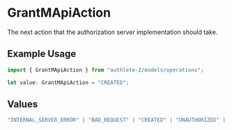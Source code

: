 # GrantMApiAction

The next action that the authorization server implementation should take.

## Example Usage

```typescript
import { GrantMApiAction } from "authlete-2/models/operations";

let value: GrantMApiAction = "CREATED";
```

## Values

```typescript
"INTERNAL_SERVER_ERROR" | "BAD_REQUEST" | "CREATED" | "UNAUTHORIZED" | "FORBIDDEN" | "JSON" | "JWT" | "OK"
```